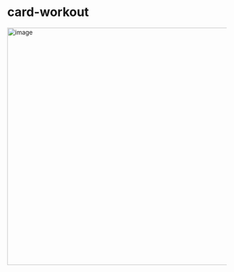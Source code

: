 # card-workout

 <img width="546" alt="image" src="https://github.com/wengriff/card-workout/assets/53659533/0f453f14-de26-406d-b901-c71a844f3fac">

